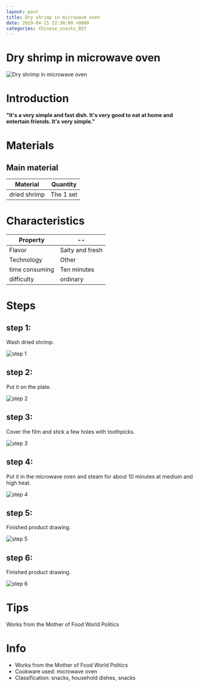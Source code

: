 ```yaml
---
layout: post
title: Dry shrimp in microwave oven
date: 2019-04-15 22:30:00 +0800
categories: Chinese_snacks_DIY
---
```


# Dry shrimp in microwave oven

![Dry shrimp in microwave oven]({{site.baseurl}}/img/433744/433744.jpg)

# Introduction

**"It's a very simple and fast dish. It's very good to eat at home and entertain friends. It's very simple."**

# Materials


## Main material

Material|Quantity
--|--
dried shrimp|The 1 set

# Characteristics

Property|--
--|--
Flavor|Salty and fresh
Technology|Other
time consuming|Ten minutes
difficulty|ordinary

# Steps

## step 1:

Wash dried shrimp.

![step 1]({{site.baseurl}}/img/433744/1.jpg)

## step 2:

Put it on the plate.

![step 2]({{site.baseurl}}/img/433744/2.jpg)

## step 3:

Cover the film and stick a few holes with toothpicks.

![step 3]({{site.baseurl}}/img/433744/3.jpg)

## step 4:

Put it in the microwave oven and steam for about 10 minutes at medium and high heat.

![step 4]({{site.baseurl}}/img/433744/4.jpg)

## step 5:

Finished product drawing.

![step 5]({{site.baseurl}}/img/433744/5.jpg)

## step 6:

Finished product drawing.

![step 6]({{site.baseurl}}/img/433744/6.jpg)

# Tips

Works from the Mother of Food World Politics

# Info

- Works from the Mother of Food World Politics
- Cookware used: microwave oven
- Classification: snacks, household dishes, snacks
